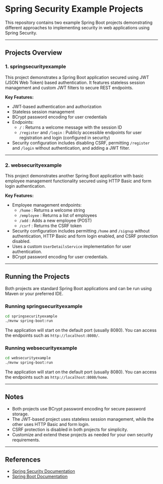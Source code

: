 # Spring Security Example Projects

This repository contains two example Spring Boot projects demonstrating different approaches to implementing security in web applications using Spring Security.

---

## Projects Overview

### 1. springsecurityexample

This project demonstrates a Spring Boot application secured using JWT (JSON Web Token) based authentication. It features stateless session management and custom JWT filters to secure REST endpoints.

**Key Features:**
- JWT-based authentication and authorization
- Stateless session management
- BCrypt password encoding for user credentials
- Endpoints:
  - `/` : Returns a welcome message with the session ID
  - `/register` and `/login` : Publicly accessible endpoints for user registration and login (configured in security)
- Security configuration includes disabling CSRF, permitting `/register` and `/login` without authentication, and adding a JWT filter.

---

### 2. websecurityexample

This project demonstrates another Spring Boot application with basic employee management functionality secured using HTTP Basic and form login authentication.

**Key Features:**
- Employee management endpoints:
  - `/home` : Returns a welcome string
  - `/employee` : Returns a list of employees
  - `/add` : Adds a new employee (POST)
  - `/csrf` : Returns the CSRF token
- Security configuration includes permitting `/home` and `/signup` without authentication, HTTP Basic and form login enabled, and CSRF protection disabled.
- Uses a custom `UserDetailsService` implementation for user authentication.
- BCrypt password encoding for user credentials.

---

## Running the Projects

Both projects are standard Spring Boot applications and can be run using Maven or your preferred IDE.

### Running springsecurityexample

```bash
cd springsecurityexample
./mvnw spring-boot:run
```

The application will start on the default port (usually 8080). You can access the endpoints such as `http://localhost:8080/`.

### Running websecurityexample

```bash
cd websecurityexample
./mvnw spring-boot:run
```

The application will start on the default port (usually 8080). You can access the endpoints such as `http://localhost:8080/home`.

---

## Notes

- Both projects use BCrypt password encoding for secure password storage.
- The JWT-based project uses stateless session management, while the other uses HTTP Basic and form login.
- CSRF protection is disabled in both projects for simplicity.
- Customize and extend these projects as needed for your own security requirements.

---

## References

- [Spring Security Documentation](https://spring.io/projects/spring-security)
- [Spring Boot Documentation](https://spring.io/projects/spring-boot)
